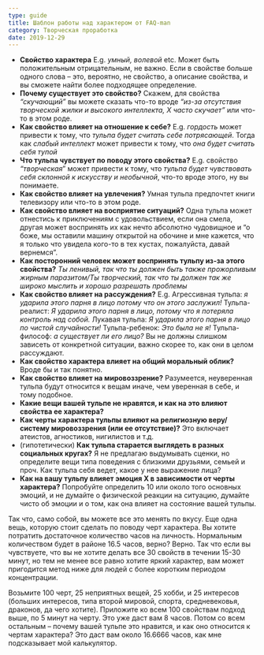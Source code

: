 ```yaml
---
type: guide
title: Шаблон работы над характером от FAQ-man
category: Творческая проработка
date: 2019-12-29
---
```



- **Свойство характера** E.g. _умный, волевой_ etc. Может быть положительным отрицательным, не важно. Если в свойстве больше одного слова – это, вероятно, не свойство, а описание свойства, и вы сможете найти более подходящее определение.
- **Почему существует это свойство?** Скажем, для свойства _“скучающий”_ вы можете сказать что-то вроде _“из-за отсутствия творческой жилки и высокого интеллекта, X часто скучает”_ или что-то в этом роде.
- **Как свойство влияет на отношение к себе?** E.g. _гордость_ может привести к тому, что _тульпа будет считать себе потрясающей_. Тогда как _слабый интеллект_ может привести к тому, что _она будет считать себя тупой_
- **Что тульпа чувствует по поводу этого свойства?** E.g. свойство _“творческая_” может привести к тому, что _тульпа будет чувствовать себя склонной к искусству и необычной_, что-то вроде этого, ну вы понимаете.
- **Как свойство влияет на увлечения?** Умная тульпа предпочтет книги телевизору или что-то в этом роде.
- **Как свойство влияет на восприятие ситуаций?** Одна тульпа может отнестись к приключениям с удовольствием, если она смела, другая может воспринять их как нечто абсолютно чудовищное и “о боже, мы оставили машину открытой на обочине и мне кажется, что я только что увидела кого-то в тех кустах, пожалуйста, давай вернемся”.
- **Как посторонний человек может воспринять тульпу из-за этого свойства?** _Ты ленивый, так что ты должен быть также прожорливым жирным паразитом/Ты творческий, так что ты должен так же широко мыслить и хорошо разрешать проблемы_
- **Как свойство влияет на рассуждения?** E.g. Агрессивная тульпа: _я ударила этого парня в лицо потому что он этого заслужил!_ Тульпа-реалист: _Я ударила этого парня в лицо, потому что я потеряла контроль над собой._ Лукавая тульпа: _Я ударила этого парня в лицо по чистой случайности!_ Тульпа-ребенок: _Это была не я!_ Тульпа-философ: _а существует ли его лицо?_  Вы не должны слишком зависеть от конкретной ситуации, важно скорее то, как они в целом рассуждают.
- **Как свойство характера влияет на общий моральный облик?** Вроде бы и так понятно.
- **Как свойство влияет на мировоззрение?** Разумеется, неуверенная тульпа будут относится к вещам иначе, чем уверенная в себе, и тому подобное.
- **Какие вещи вашей тульпе не нравятся, и как на это влияют свойства ее характера?**
- **Как черты характера тульпы влияют на религиозную веру/систему мировоззрения (или ее отсутствие)?** Это включает атеистов, агностиков, нигилистов и т.д.
- (гипотетически) **Как тульпа старается выглядеть в разных социальных кругах?** Я не предлагаю выдумывать сценки, но определите вещи типа поведения с близкими друзьями, семьей и проч. Как тульпа себя ведет, какое у нее выражение лица?
- **Как на вашу тульпу влияет эмоция X в зависимости от черты характера?** Попробуйте определить 10 или около того основных эмоций, и не думайте о физической реакции на ситуацию, думайте чисто об эмоции и о том, как она влияет на состояние вашей тульпы.

Так что, само собой, вы можете все это менять по вкусу. Еще одна вещь, которую стоит сделать по поводу черт характера. Вы хотите потратить достаточное количество часов на личность. Нормальным количеством будет в районе 16.5 часов, верно? Верно. Так что если вы чувствуете, что вы не хотите делать все 30 свойств в течении 15-30 минут, но тем не менее все равно хотите яркий характер, вам может пригодится метод ниже для людей с более коротким периодом концентрации.

Возьмите 100 черт, 25 неприятных вещей, 25 хобби, и 25 интересов (больших интересов, типа второй мировой, спорта, средневековья, драконов, да чего хотите).  Приложите ко всем 100 свойствам подход выше, по 5 минут на черту. Это уже даст вам 8 часов. Потом со всем остальным – почему вашей тульпе это нравится, и как оно относится к чертам характера? Это даст вам около 16.6666 часов, как мне подсказывает мой калькулятор.

